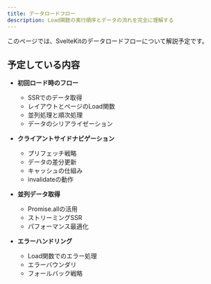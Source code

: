 ```yaml
---
title: データロードフロー
description: Load関数の実行順序とデータの流れを完全に理解する
---
```


<script>
  import PreparingPage from '$lib/components/PreparingPage.svelte';
</script>

<PreparingPage />

このページでは、SvelteKitのデータロードフローについて解説予定です。

## 予定している内容

- **初回ロード時のフロー**
  - SSRでのデータ取得
  - レイアウトとページのLoad関数
  - 並列処理と順次処理
  - データのシリアライゼーション

- **クライアントサイドナビゲーション**
  - プリフェッチ戦略
  - データの差分更新
  - キャッシュの仕組み
  - invalidateの動作

- **並列データ取得**
  - Promise.allの活用
  - ストリーミングSSR
  - パフォーマンス最適化

- **エラーハンドリング**
  - Load関数でのエラー処理
  - エラーバウンダリ
  - フォールバック戦略